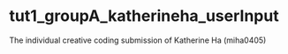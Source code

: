 # tut1_groupA_katherineha_userInput
The individual creative coding submission of Katherine Ha (miha0405)
